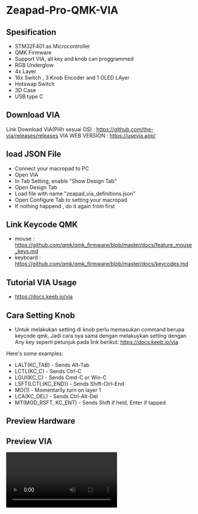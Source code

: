# Zeapad-Pro-QMK-VIA

## Spesification
- STM32F401 as Microcontroller
- QMK Firmware
- Support VIA, all key and knob can proggrammed
- RGB Underglow
- 4x Layer 
- 16x Switch , 3 Knob Encoder and 1 OLED LAyer
- Hotswap Switch
- 3D Case 
- USB type C

## Download VIA
Link Download VIA(Pilih sesuai OS) : https://github.com/the-via/releases/releases
VIA WEB VERSION : https://usevia.app/

## load JSON File
- Connect your macropad to PC
- Open VIA
- In Tab Setting, enable "Show Design Tab"
- Open Design Tab
- Load file with name "zeapad_via_definitions.json" 
- Open Configure Tab to setting your macropad
- If nothing happend , do it again from first

## Link Keycode QMK
- mouse : https://github.com/qmk/qmk_firmware/blob/master/docs/feature_mouse_keys.md
- keyboard : https://github.com/qmk/qmk_firmware/blob/master/docs/keycodes.md

## Tutorial VIA Usage
- https://docs.keeb.io/via

## Cara Setting Knob
- Untuk melakukan setting di knob perlu memasukan command berupa keycode qmk, Jadi cara nya sama dengan melakuykan setting dengan Any key seperti petunjuk pada link berikut: 
https://docs.keeb.io/via

Here's some examples:

- LALT(KC_TAB) - Sends Alt-Tab
- LCTL(KC_C) - Sends Ctrl-C
- LGUI(KC_C) - Sends Cmd-C or Win-C
- LSFT(LCTL(KC_END)) - Sends Shift-Ctrl-End
- MO(1) - Momentarily turn on layer 1
- LCA(KC_DEL) - Sends Ctrl-Alt-Del
- MT(MOD_RSFT, KC_ENT) - Sends Shift if held, Enter if tapped


## Preview Hardware

## Preview VIA
<video src="LINK" controls="controls" style="max-width: 730px;">
</video>